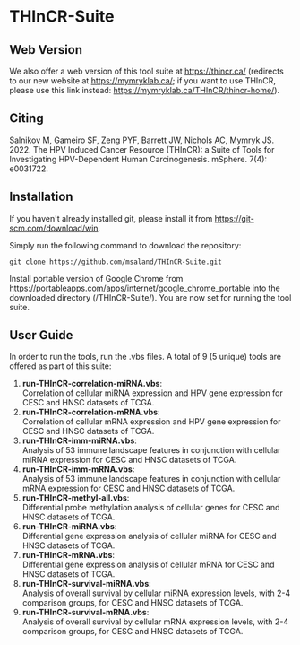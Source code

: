 # THInCR-Suite

## Web Version

We also offer a web version of this tool suite at https://thincr.ca/ (redirects to our new website at https://mymryklab.ca/; if you want to use THInCR, please use this link instead: https://mymryklab.ca/THInCR/thincr-home/).

## Citing

Salnikov M, Gameiro SF, Zeng PYF, Barrett JW, Nichols AC, Mymryk JS. 2022. The HPV Induced Cancer Resource (THInCR): a Suite of Tools for Investigating HPV-Dependent Human Carcinogenesis. mSphere. 7(4): e0031722.

## Installation

If you haven't already installed git, please install it from https://git-scm.com/download/win. 

Simply run the following command to download the repository:

  `git clone https://github.com/msaland/THInCR-Suite.git`

Install portable version of Google Chrome from https://portableapps.com/apps/internet/google_chrome_portable into the downloaded directory (/THInCR-Suite/). You are now set for running the tool suite.

## User Guide

In order to run the tools, run the .vbs files. A total of 9 (5 unique) tools are offered as part of this suite:

1. **run-THInCR-correlation-miRNA.vbs**: </br> Correlation of cellular miRNA expression and HPV gene expression for CESC and HNSC datasets of TCGA.
2. **run-THInCR-correlation-mRNA.vbs**: </br> Correlation of cellular mRNA expression and HPV gene expression for CESC and HNSC datasets of TCGA.
3. **run-THInCR-imm-miRNA.vbs**: </br> Analysis of 53 immune landscape features in conjunction with cellular miRNA expression for CESC and HNSC datasets of TCGA.
4. **run-THInCR-imm-mRNA.vbs**: </br> Analysis of 53 immune landscape features in conjunction with cellular mRNA expression for CESC and HNSC datasets of TCGA.
5. **run-THInCR-methyl-all.vbs**: </br> Differential probe methylation analysis of cellular genes for CESC and HNSC datasets of TCGA.
6. **run-THInCR-miRNA.vbs**: </br> Differential gene expression analysis of cellular miRNA for CESC and HNSC datasets of TCGA.
7. **run-THInCR-mRNA.vbs**: </br> Differential gene expression analysis of cellular mRNA for CESC and HNSC datasets of TCGA.
8. **run-THInCR-survival-miRNA.vbs**: </br> Analysis of overall survival by cellular miRNA expression levels, with 2-4 comparison groups, for CESC and HNSC datasets of TCGA.
9. **run-THInCR-survival-mRNA.vbs**: </br> Analysis of overall survival by cellular mRNA expression levels, with 2-4 comparison groups, for CESC and HNSC datasets of TCGA.
